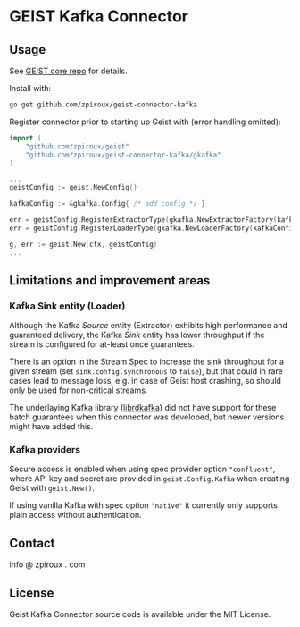 # GEIST Kafka Connector
## Usage
See [GEIST core repo](https://github.com/zpiroux/geist) for details.

Install with:
```sh
go get github.com/zpiroux/geist-connector-kafka
```
Register connector prior to starting up Geist with (error handling omitted):
```go
import (
	"github.com/zpiroux/geist"
	"github.com/zpiroux/geist-connector-kafka/gkafka"
)

...
geistConfig := geist.NewConfig()

kafkaConfig := &gkafka.Config{ /* add config */ }

err = geistConfig.RegisterExtractorType(gkafka.NewExtractorFactory(kafkaConfig))
err = geistConfig.RegisterLoaderType(gkafka.NewLoaderFactory(kafkaConfig))

g, err := geist.New(ctx, geistConfig)
...
```

## Limitations and improvement areas

### Kafka Sink entity (Loader)
Although the Kafka _Source_ entity (Extractor) exhibits high performance and guaranteed delivery, the Kafka _Sink_ entity has lower throughput if the stream is configured for at-least once guarantees. 

There is an option in the Stream Spec to increase the sink throughput for a given stream (set `sink.config.synchronous` to `false`), but that could in rare cases lead to message loss, e.g. in case of Geist host crashing, so should only be used for non-critical streams.

The underlaying Kafka library ([librdkafka](https://github.com/edenhill/librdkafka)) did not have support for these batch guarantees when this connector was developed, but newer versions might have added this.

### Kafka providers
Secure access is enabled when using spec provider option `"confluent"`, where API key and secret are provided in `geist.Config.Kafka` when creating Geist with `geist.New()`.

If using vanilla Kafka with spec option `"native"` it currently only supports plain access without authentication.

## Contact
info @ zpiroux . com

## License
Geist Kafka Connector source code is available under the MIT License.
